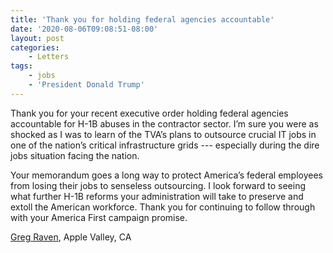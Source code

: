 ```yaml
---
title: 'Thank you for holding federal agencies accountable'
date: '2020-08-06T09:08:51-08:00'
layout: post
categories:
    - Letters
tags:
    - jobs
    - 'President Donald Trump'
---
```


Thank you for your recent executive order holding federal agencies accountable for H-1B abuses in the contractor sector. I’m sure you were as shocked as I was to learn of the TVA’s plans to outsource crucial IT jobs in one of the nation’s critical infrastructure grids --- especially during the dire jobs situation facing the nation.

Your memorandum goes a long way to protect America’s federal employees from losing their jobs to senseless outsourcing. I look forward to seeing what further H-1B reforms your administration will take to preserve and extoll the American workforce. Thank you for continuing to follow through with your America First campaign promise.

[Greg Raven](https://www.gregraven.org/), Apple Valley, CA